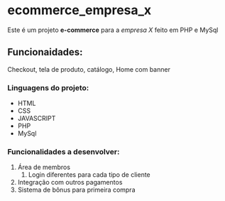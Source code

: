# ecommerce_empresa_x
Este é um projeto **e-commerce** para a *empresa X* feito em PHP e MySql

## Funcionaidades:

Checkout, tela de produto, catálogo, Home com banner


### Linguagens do projeto:

* HTML
* CSS
* JAVASCRIPT
* PHP
* MySql

### Funcionalidades a desenvolver: 

1. Área de membros
    1. Login diferentes para cada tipo de cliente
2. Integração com outros pagamentos
3. Sistema de bônus para primeira compra

